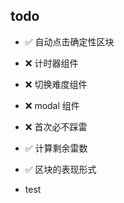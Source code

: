 ## todo

- ✅ 自动点击确定性区块

- ❌ 计时器组件

- ❌ 切换难度组件

- ❌ modal 组件

- ❌ 首次必不踩雷

- ✅ 计算剩余雷数

- ✅ 区块的表现形式

- test
